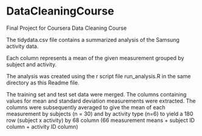 # DataCleaningCourse
Final Project for Coursera Data Cleaning Course

The tidydata.csv file contains a summarized analysis of the Samsung activity data.

Each column represents a mean of the given measurement grouped by subject and activity.

The analysis was created using the r script file run_analysis.R in the same directory as this Readme file.

The training set and test set data were merged. The columns containing values for mean and standard deviation measurements were extracted. The columns were subsequently averaged to give the mean of each measurement by subjects (n = 30) and by activity type (n=6) to yield a 180 row (subject x activity) by 68 column (66 measurement means + subject ID column + activity ID column)
